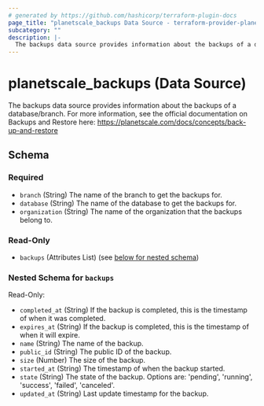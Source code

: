 ```yaml
---
# generated by https://github.com/hashicorp/terraform-plugin-docs
page_title: "planetscale_backups Data Source - terraform-provider-planetscale"
subcategory: ""
description: |-
  The backups data source provides information about the backups of a database/branch. For more information, see the official documentation on Backups and Restore here: https://planetscale.com/docs/concepts/back-up-and-restore
---
```


# planetscale_backups (Data Source)

The backups data source provides information about the backups of a database/branch. For more information, see the official documentation on Backups and Restore here: https://planetscale.com/docs/concepts/back-up-and-restore



<!-- schema generated by tfplugindocs -->
## Schema

### Required

- `branch` (String) The name of the branch to get the backups for.
- `database` (String) The name of the database to get the backups for.
- `organization` (String) The name of the organization that the backups belong to.

### Read-Only

- `backups` (Attributes List) (see [below for nested schema](#nestedatt--backups))

<a id="nestedatt--backups"></a>
### Nested Schema for `backups`

Read-Only:

- `completed_at` (String) If the backup is completed, this is the timestamp of when it was completed.
- `expires_at` (String) If the backup is completed, this is the timestamp of when it will expire.
- `name` (String) The name of the backup.
- `public_id` (String) The public ID of the backup.
- `size` (Number) The size of the backup.
- `started_at` (String) The timestamp of when the backup started.
- `state` (String) The state of the backup. Options are: 'pending', 'running', 'success', 'failed', 'canceled'.
- `updated_at` (String) Last update timestamp for the backup.


